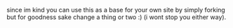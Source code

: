 since im kind you can use this as a base for your own site by simply forking but for goodness sake change a thing or two :) (i wont stop you either way).
